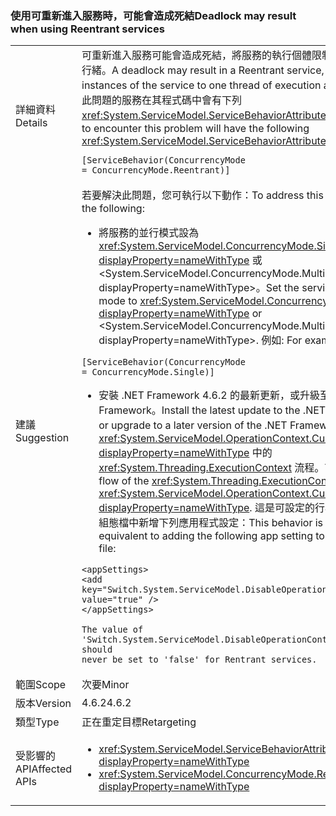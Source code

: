 ### <a name="deadlock-may-result-when-using-reentrant-services"></a><span data-ttu-id="c32e5-101">使用可重新進入服務時，可能會造成死結</span><span class="sxs-lookup"><span data-stu-id="c32e5-101">Deadlock may result when using Reentrant services</span></span>

|   |   |
|---|---|
|<span data-ttu-id="c32e5-102">詳細資料</span><span class="sxs-lookup"><span data-stu-id="c32e5-102">Details</span></span>|<span data-ttu-id="c32e5-103">可重新進入服務可能會造成死結，將服務的執行個體限制為一次執行一個執行緒。</span><span class="sxs-lookup"><span data-stu-id="c32e5-103">A deadlock may result in a Reentrant service, which restricts instances of the service to one thread of execution at a time.</span></span> <span data-ttu-id="c32e5-104">容易發生此問題的服務在其程式碼中會有下列 <xref:System.ServiceModel.ServiceBehaviorAttribute>：</span><span class="sxs-lookup"><span data-stu-id="c32e5-104">Services prone to encounter this problem will have the following <xref:System.ServiceModel.ServiceBehaviorAttribute> in their code:</span></span><pre><code class="language-csharp">[ServiceBehavior(ConcurrencyMode = ConcurrencyMode.Reentrant)]&#13;&#10;</code></pre>|
|<span data-ttu-id="c32e5-105">建議</span><span class="sxs-lookup"><span data-stu-id="c32e5-105">Suggestion</span></span>|<span data-ttu-id="c32e5-106">若要解決此問題，您可執行以下動作：</span><span class="sxs-lookup"><span data-stu-id="c32e5-106">To address this issue, you can do the following:</span></span><ul><li><span data-ttu-id="c32e5-107">將服務的並行模式設為 <xref:System.ServiceModel.ConcurrencyMode.Single?displayProperty=nameWithType> 或 &lt;System.ServiceModel.ConcurrencyMode.Multiple?displayProperty=nameWithType&gt;。</span><span class="sxs-lookup"><span data-stu-id="c32e5-107">Set the service's concurrency mode to <xref:System.ServiceModel.ConcurrencyMode.Single?displayProperty=nameWithType> or &lt;System.ServiceModel.ConcurrencyMode.Multiple?displayProperty=nameWithType&gt;.</span></span> <span data-ttu-id="c32e5-108">例如: </span><span class="sxs-lookup"><span data-stu-id="c32e5-108">For example:</span></span></li></ul><pre><code class="language-csharp">[ServiceBehavior(ConcurrencyMode = ConcurrencyMode.Single)]&#13;&#10;</code></pre><ul><li><span data-ttu-id="c32e5-109">安裝 .NET Framework 4.6.2 的最新更新，或升級至更新版本的 .NET Framework。</span><span class="sxs-lookup"><span data-stu-id="c32e5-109">Install the latest update to the .NET Framework 4.6.2, or upgrade to a later version of the .NET Framework.</span></span> <span data-ttu-id="c32e5-110">這會停用 <xref:System.ServiceModel.OperationContext.Current?displayProperty=nameWithType> 中的 <xref:System.Threading.ExecutionContext> 流程。</span><span class="sxs-lookup"><span data-stu-id="c32e5-110">This disables the flow of the <xref:System.Threading.ExecutionContext> in <xref:System.ServiceModel.OperationContext.Current?displayProperty=nameWithType>.</span></span> <span data-ttu-id="c32e5-111">這是可設定的行為；相當於在您的組態檔中新增下列應用程式設定：</span><span class="sxs-lookup"><span data-stu-id="c32e5-111">This behavior is configurable; it is equivalent to adding the following app setting to your configuration file:</span></span></li></ul><pre><code class="language-xml">&lt;appSettings&gt;&#13;&#10;&lt;add key=&quot;Switch.System.ServiceModel.DisableOperationContextAsyncFlow&quot; value=&quot;true&quot; /&gt;&#13;&#10;&lt;/appSettings&gt;&#13;&#10;&#13;&#10;The value of &#39;Switch.System.ServiceModel.DisableOperationContextAsyncFlow&#39; should never be set to &#39;false&#39; for Rentrant services.&#13;&#10;</code></pre>|
|<span data-ttu-id="c32e5-112">範圍</span><span class="sxs-lookup"><span data-stu-id="c32e5-112">Scope</span></span>|<span data-ttu-id="c32e5-113">次要</span><span class="sxs-lookup"><span data-stu-id="c32e5-113">Minor</span></span>|
|<span data-ttu-id="c32e5-114">版本</span><span class="sxs-lookup"><span data-stu-id="c32e5-114">Version</span></span>|<span data-ttu-id="c32e5-115">4.6.2</span><span class="sxs-lookup"><span data-stu-id="c32e5-115">4.6.2</span></span>|
|<span data-ttu-id="c32e5-116">類型</span><span class="sxs-lookup"><span data-stu-id="c32e5-116">Type</span></span>|<span data-ttu-id="c32e5-117">正在重定目標</span><span class="sxs-lookup"><span data-stu-id="c32e5-117">Retargeting</span></span>|
|<span data-ttu-id="c32e5-118">受影響的 API</span><span class="sxs-lookup"><span data-stu-id="c32e5-118">Affected APIs</span></span>|<ul><li><xref:System.ServiceModel.ServiceBehaviorAttribute?displayProperty=nameWithType></li><li><xref:System.ServiceModel.ConcurrencyMode.Reentrant?displayProperty=nameWithType></li></ul>|

